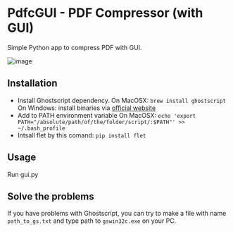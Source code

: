 PdfcGUI -  PDF Compressor (with GUI) 
=======================

Simple Python app to compress PDF with GUI.


![image](https://github.com/zaborshikov/pdfc_with_gui/assets/31626137/5b0db79f-cac5-4cc1-bf99-d6710e4d9297)

Installation
-------------
* Install Ghostscript dependency.
On MacOSX: `brew install ghostscript`
On Windows: install binaries via [official website](https://www.ghostscript.com/)
* Add to PATH environment variable
On MacOSX:
`echo 'export PATH="/absolute/path/of/the/folder/script/:$PATH"' >> ~/.bash_profile`
* Intsall flet by this comand: `pip install flet`

Usage
-----
Run gui.py

Solve the problems
-------
If you have problems with Ghostscript, you can try to make a file with name `path_to_gs.txt` and type path to `gswin32c.exe` on your PC.
